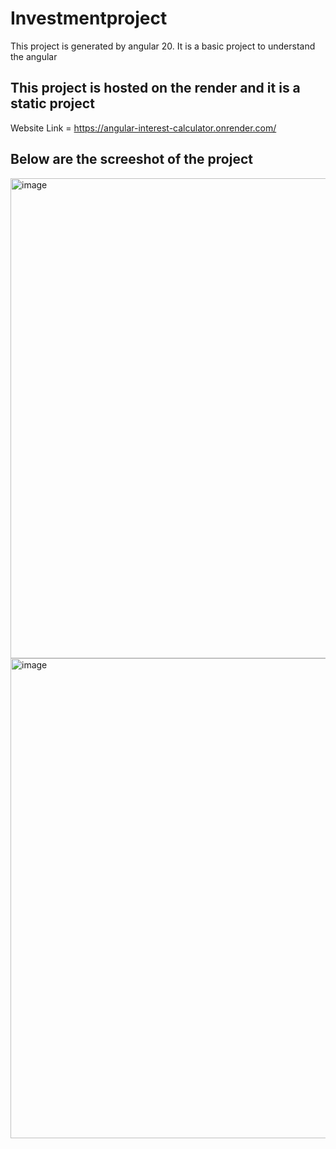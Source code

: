 # Investmentproject

This project is generated by angular 20. It is a basic project to understand the angular

## This project is hosted on the render and it is a static project

Website Link = https://angular-interest-calculator.onrender.com/

## Below are the screeshot of the project

<img width="1366" height="768" alt="image" src="https://github.com/user-attachments/assets/a1aaa7dd-ecc8-4161-9844-b2639d262acf" />

<img width="1366" height="768" alt="image" src="https://github.com/user-attachments/assets/b331ab2f-5ff1-46c1-b288-c28107d8c70f" />

